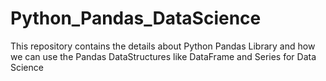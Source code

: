 # Python_Pandas_DataScience
This repository contains the details about Python Pandas Library and how we can use the Pandas DataStructures like DataFrame and Series for Data Science
